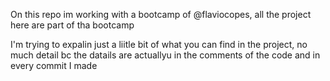 On this repo im working with a bootcamp of @flaviocopes, all the project here are part of tha bootcamp

I'm trying to expalin just a liitle bit of what you can find in the project, no much detail bc the datails are actuallyu in the comments of the code and in every commit I made

